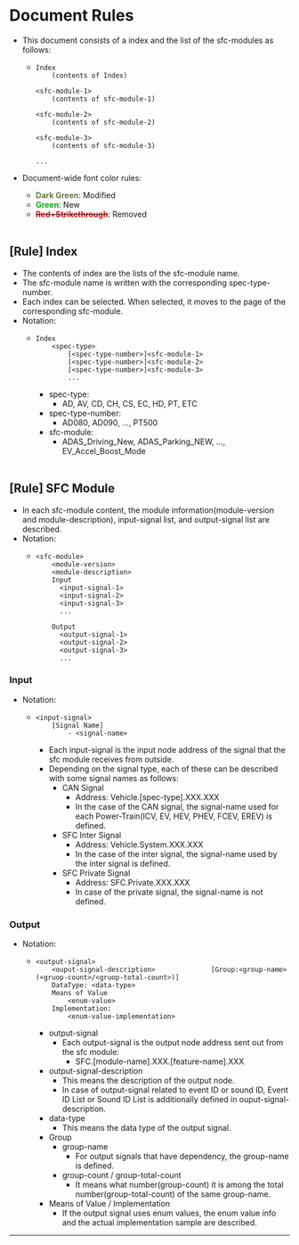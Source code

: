 # Document Rules

- This document consists of a index and the list of the sfc-modules as follows:
  * ```
    Index
    	(contents of Index)
    
    <sfc-module-1>
    	(contents of sfc-module-1)
    
    <sfc-module-2>
    	(contents of sfc-module-2)
    
    <sfc-module-3>
    	(contents of sfc-module-3)
    
    ...
    ```

- Document-wide font color rules:
  - <b><font color=607D3D>Dark Green</font></b>: Modified
  - <b><font color=03AC13>Green</font></b>: New
  - <b><del><font color=FF0000>Red+Strikethrough</font></del></b>: Removed
  <br>

## [Rule] Index

- The contents of index are the lists of the sfc-module name.
- The sfc-module name is written with the corresponding spec-type-number.
- Each index can be selected. When selected, it moves to the page of the corresponding sfc-module.
- Notation:
  * ```
    Index
        <spec-type>
            [<spec-type-number>]<sfc-module-1>
            [<spec-type-number>]<sfc-module-2>
            [<spec-type-number>]<sfc-module-3>
            ...
    ```
    - spec-type:
      - AD, AV, CD, CH, CS, EC, HD, PT, ETC
    - spec-type-number:
      - AD080, AD090, ..., PT500
    - sfc-module:
      - ADAS_Driving_New, ADAS_Parking_NEW, ..., EV_Accel_Boost_Mode
      <br>

## [Rule] SFC Module
- In each sfc-module content, the module information(module-version and module-description), input-signal list, and output-signal list are described.
- Notation:
  * ```
    <sfc-module>
    	<module-version>
    	<module-description>
        Input
          <input-signal-1>
          <input-signal-2>
          <input-signal-3>
          ...
    
        Output
          <output-signal-1>
          <output-signal-2>
          <output-signal-3>
          ...
    ```

### Input
- Notation:
  * ```
    <input-signal>
    	[Signal Name]
    		- <signal-name>
    ```
    - Each input-signal is the input node address of the signal that the sfc module receives from outside.
    - Depending on the signal type, each of these can be described with some signal names as follows:
      - CAN Signal
        - Address: Vehicle.[spec-type].XXX.XXX
        - In the case of the CAN signal, the signal-name used for each Power-Train(ICV, EV, HEV, PHEV, FCEV, EREV) is defined.
      - SFC Inter Signal
        - Address: Vehicle.System.XXX.XXX
        - In the case of the inter signal, the signal-name used by the inter signal is defined.
      - SFC Private Signal
        - Address: SFC.Private.XXX.XXX
        - In case of the private signal, the signal-name is not defined.

### Output
- Notation:
  * ```
    <output-signal>
    	<ouput-signal-description>				[Group:<group-name>(<gruop-count>/<gruop-total-count>)]
    	DataType: <data-type>
    	Means of Value
    		<enum-value>
    	Implementation:
    		<enum-value-implementation>
    ```
    - output-signal
      - Each output-signal is the output node address sent out from the sfc module:
        - SFC.[module-name].XXX.[feature-name].XXX
    - output-signal-description
      - This means the description of the output node.
      - In case of output-signal related to event ID or sound ID,
        Event ID List or Sound ID List is additionally defined in ouput-signal-description.
    - data-type
      - This means the data type of the output signal.
    - Group
      - group-name
        - For output signals that have dependency, the group-name is defined.
      - group-count / group-total-count
        - It means what number(group-count) it is among the total number(group-total-count) of the same group-name.
    - Means of Value / Implementation
      - If the output signal uses enum values, the enum value info and the actual implementation sample are described.


---

<br>

